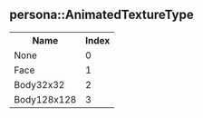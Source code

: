 ## persona::AnimatedTextureType

<table><tr><th>Name</th><th>Index</th><tr><td>None</td><td>0</td></tr><tr><td>Face</td><td>1</td></tr><tr><td>Body32x32</td><td>2</td></tr><tr><td>Body128x128</td><td>3</td></tr></table>